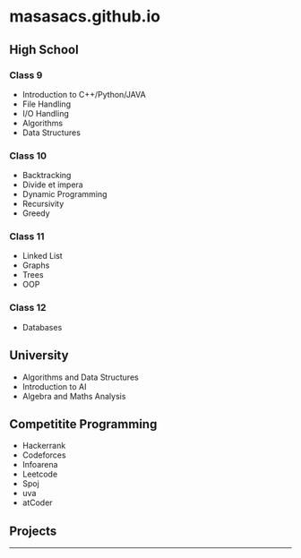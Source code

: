 # masasacs.github.io

## High School

### Class 9
- Introduction to C++/Python/JAVA
- File Handling
- I/O Handling
- Algorithms
- Data Structures

### Class 10
- Backtracking
- Divide et impera
- Dynamic Programming
- Recursivity
- Greedy
  
### Class 11
- Linked List
- Graphs
- Trees
- OOP
### Class 12
- Databases

## University
- Algorithms and Data Structures
- Introduction to AI
- Algebra and Maths Analysis

## Competitite Programming

- Hackerrank
- Codeforces
- Infoarena
- Leetcode
- Spoj
- uva
- atCoder

## Projects
___
